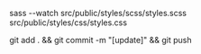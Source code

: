 sass --watch src/public/styles/scss/styles.scss src/public/styles/css/styles.css

git add . && git commit -m "[update]" && git push
